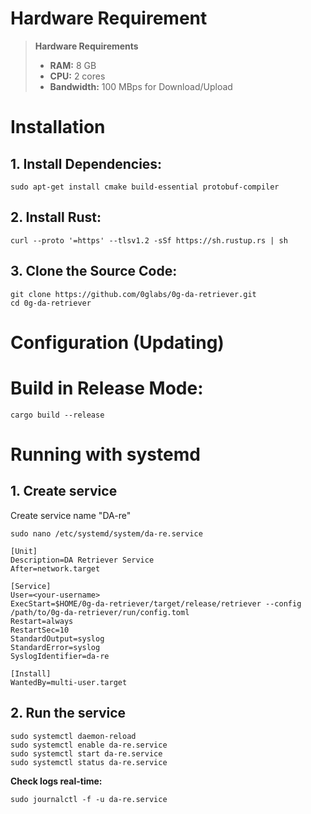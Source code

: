 
# Hardware Requirement
> **Hardware Requirements**
> 
> - **RAM:** 8 GB
> - **CPU:** 2 cores
> - **Bandwidth:** 100 MBps for Download/Upload


# Installation

## 1. Install Dependencies:
```sudo apt-get update
sudo apt-get install cmake build-essential protobuf-compiler
```
## 2. Install Rust:
```
curl --proto '=https' --tlsv1.2 -sSf https://sh.rustup.rs | sh
```
## 3. Clone the Source Code:
```
git clone https://github.com/0glabs/0g-da-retriever.git
cd 0g-da-retriever
```
# Configuration (Updating)

# Build in Release Mode:
```
cargo build --release
```
# Running with systemd
## 1. Create service
Create service name "DA-re"
```
sudo nano /etc/systemd/system/da-re.service
```

```
[Unit]
Description=DA Retriever Service
After=network.target

[Service]
User=<your-username>
ExecStart=$HOME/0g-da-retriever/target/release/retriever --config /path/to/0g-da-retriever/run/config.toml
Restart=always
RestartSec=10
StandardOutput=syslog
StandardError=syslog
SyslogIdentifier=da-re

[Install]
WantedBy=multi-user.target
```
## 2. Run the service

```
sudo systemctl daemon-reload
sudo systemctl enable da-re.service
sudo systemctl start da-re.service
sudo systemctl status da-re.service
```

**Check logs real-time:**

```sudo journalctl -f -u da-re.service```
